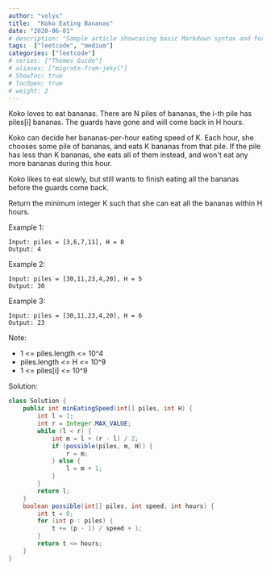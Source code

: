 ```yaml
---
author: "volyx"
title:  "Koko Eating Bananas"
date: "2020-06-01"
# description: "Sample article showcasing basic Markdown syntax and formatting for HTML elements."
tags:  ["leetcode", "medium"]
categories: ["leetcode"]
# series: ["Themes Guide"]
# aliases: ["migrate-from-jekyl"]
# ShowToc: true
# TocOpen: true
# weight: 2
---
```


Koko loves to eat bananas.  There are N piles of bananas, the i-th pile has piles[i] bananas.  The guards have gone and will come back in H hours.

Koko can decide her bananas-per-hour eating speed of K.  Each hour, she chooses some pile of bananas, and eats K bananas from that pile.  If the pile has less than K bananas, she eats all of them instead, and won't eat any more bananas during this hour.

Koko likes to eat slowly, but still wants to finish eating all the bananas before the guards come back.

Return the minimum integer K such that she can eat all the bananas within H hours.

Example 1:
```
Input: piles = [3,6,7,11], H = 8
Output: 4
```

Example 2:
```
Input: piles = [30,11,23,4,20], H = 5
Output: 30
```

Example 3:
```
Input: piles = [30,11,23,4,20], H = 6
Output: 23
```
 

Note:
- 1 <= piles.length <= 10^4
- piles.length <= H <= 10^9
- 1 <= piles[i] <= 10^9

Solution: 

```java
class Solution {
    public int minEatingSpeed(int[] piles, int H) {
        int l = 1;
        int r = Integer.MAX_VALUE;
        while (l < r) {
            int m = l + (r - l) / 2;
            if (possible(piles, m, H)) {
                r = m;
            } else {
                l = m + 1;
            }
        }
        return l;
    }
    boolean possible(int[] piles, int speed, int hours) {
        int t = 0;
        for (int p : piles) {
            t += (p - 1) / speed + 1;
        }
        return t <= hours;
    }
}
